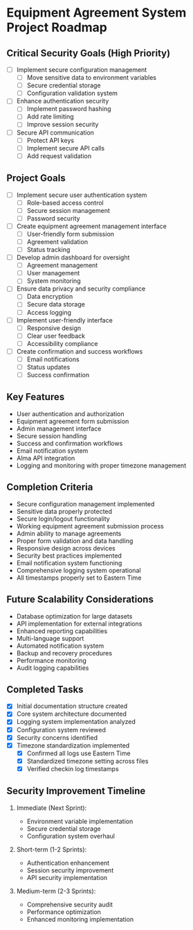 # Equipment Agreement System Project Roadmap

## Critical Security Goals (High Priority)
- [ ] Implement secure configuration management
  - [ ] Move sensitive data to environment variables
  - [ ] Secure credential storage
  - [ ] Configuration validation system
- [ ] Enhance authentication security
  - [ ] Implement password hashing
  - [ ] Add rate limiting
  - [ ] Improve session security
- [ ] Secure API communication
  - [ ] Protect API keys
  - [ ] Implement secure API calls
  - [ ] Add request validation

## Project Goals
- [ ] Implement secure user authentication system
  - [ ] Role-based access control
  - [ ] Secure session management
  - [ ] Password security
- [ ] Create equipment agreement management interface
  - [ ] User-friendly form submission
  - [ ] Agreement validation
  - [ ] Status tracking
- [ ] Develop admin dashboard for oversight
  - [ ] Agreement management
  - [ ] User management
  - [ ] System monitoring
- [ ] Ensure data privacy and security compliance
  - [ ] Data encryption
  - [ ] Secure data storage
  - [ ] Access logging
- [ ] Implement user-friendly interface
  - [ ] Responsive design
  - [ ] Clear user feedback
  - [ ] Accessibility compliance
- [ ] Create confirmation and success workflows
  - [ ] Email notifications
  - [ ] Status updates
  - [ ] Success confirmation

## Key Features
- User authentication and authorization
- Equipment agreement form submission
- Admin management interface
- Secure session handling
- Success and confirmation workflows
- Email notification system
- Alma API integration
- Logging and monitoring with proper timezone management

## Completion Criteria
- Secure configuration management implemented
- Sensitive data properly protected
- Secure login/logout functionality
- Working equipment agreement submission process
- Admin ability to manage agreements
- Proper form validation and data handling
- Responsive design across devices
- Security best practices implemented
- Email notification system functioning
- Comprehensive logging system operational
- All timestamps properly set to Eastern Time

## Future Scalability Considerations
- Database optimization for large datasets
- API implementation for external integrations
- Enhanced reporting capabilities
- Multi-language support
- Automated notification system
- Backup and recovery procedures
- Performance monitoring
- Audit logging capabilities

## Completed Tasks
- [x] Initial documentation structure created
- [x] Core system architecture documented
- [x] Logging system implementation analyzed
- [x] Configuration system reviewed
- [x] Security concerns identified
- [x] Timezone standardization implemented
  - [x] Confirmed all logs use Eastern Time
  - [x] Standardized timezone setting across files
  - [x] Verified checkin log timestamps

## Security Improvement Timeline
1. Immediate (Next Sprint):
   - Environment variable implementation
   - Secure credential storage
   - Configuration system overhaul

2. Short-term (1-2 Sprints):
   - Authentication enhancement
   - Session security improvement
   - API security implementation

3. Medium-term (2-3 Sprints):
   - Comprehensive security audit
   - Performance optimization
   - Enhanced monitoring implementation
